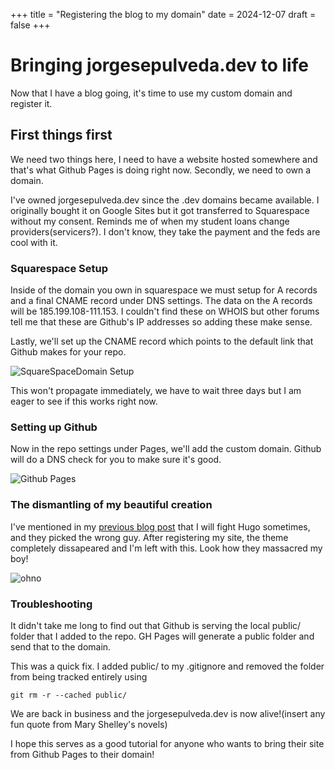 +++
title = "Registering the blog to my domain"
date = 2024-12-07
draft = false
+++

# Bringing jorgesepulveda.dev to life

Now that I have a blog going, it's time to use my custom domain and register it. 

## First things first

We need two things here, I need to have a website hosted somewhere and that's what Github Pages is doing right now. Secondly, we need to own a domain. 

I've owned jorgesepulveda.dev since the .dev domains became available. I originally bought it on Google Sites but it got transferred to Squarespace without my consent. Reminds me of when my student loans change providers(servicers?). I don't know, they take the payment and the feds are cool with it. 

### Squarespace Setup 

Inside of the domain you own in squarespace we must setup for A records and a final CNAME record under DNS settings. The data on the A records will be 185.199.108-111.153. I couldn't find these on WHOIS but other forums tell me that these are Github's IP addresses so adding these make sense.

Lastly, we'll set up the CNAME record which points to the default link that Github makes for your repo.

![SquareSpaceDomain Setup](/img/sqspace-domains.png)

This won't propagate immediately, we have to wait three days but I am eager to see if this works right now.

### Setting up Github

Now in the repo settings under Pages, we'll add the custom domain. Github will do a DNS check for you to make sure it's good.

![Github Pages](/img/gp-pages-setup.png)

### The dismantling of my beautiful creation

I've mentioned in my [previous blog post](dev-blog-intro.md) that I will fight Hugo sometimes, and they picked the wrong guy. After registering my site, the theme completely dissapeared and I'm left with this. Look how they massacred my boy!

![ohno](/img/broken-page.png)

### Troubleshooting

It didn't take me long to find out that Github is serving the local public/ folder that I added to the repo. GH Pages will generate a public folder and send that to the domain.

This was a quick fix. I added public/ to my .gitignore and removed the folder from being tracked entirely using

```
git rm -r --cached public/
```

We are back in business and the jorgesepulveda.dev is now alive!(insert any fun quote from Mary Shelley's novels)


I hope this serves as a good tutorial for anyone who wants to bring their site from Github Pages to their domain!
